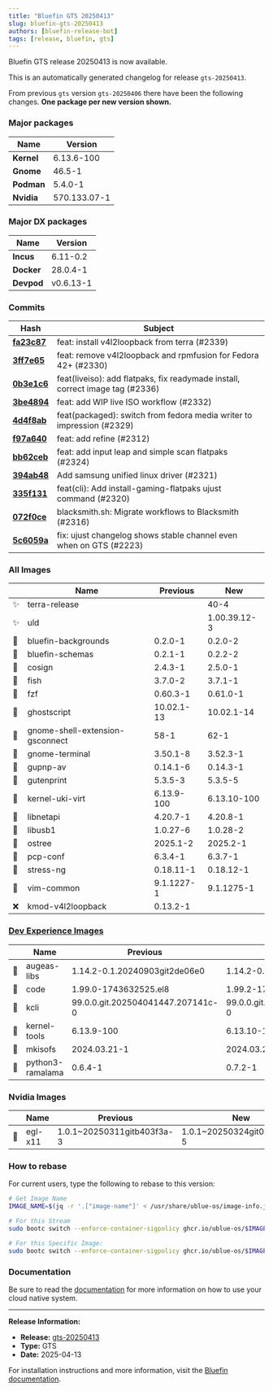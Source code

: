 ```yaml
---
title: "Bluefin GTS 20250413"
slug: bluefin-gts-20250413
authors: [bluefin-release-bot]
tags: [release, bluefin, gts]
---
```


Bluefin GTS release 20250413 is now available.

<!--truncate-->

This is an automatically generated changelog for release `gts-20250413`.

From previous `gts` version `gts-20250406` there have been the following changes. **One package per new version shown.**

### Major packages
| Name | Version |
| --- | --- |
| **Kernel** | 6.13.6-100 |
| **Gnome** | 46.5-1 |
| **Podman** | 5.4.0-1 |
| **Nvidia** | 570.133.07-1 |

### Major DX packages
| Name | Version |
| --- | --- |
| **Incus** | 6.11-0.2 |
| **Docker** | 28.0.4-1 |
| **Devpod** | v0.6.13-1 |

### Commits
| Hash | Subject |
| --- | --- |
| **[fa23c87](https://github.com/ublue-os/bluefin/commit/fa23c87eaef6677dfb44ac816a0c390923e908dc)** | feat: install v4l2loopback from terra (#2339) |
| **[3ff7e65](https://github.com/ublue-os/bluefin/commit/3ff7e659d827648c0a7435f5ed7f711226e17929)** | feat: remove v4l2loopback and rpmfusion for Fedora 42+ (#2330) |
| **[0b3e1c6](https://github.com/ublue-os/bluefin/commit/0b3e1c6cb0e79e4bd56912a66a2e3c856b1c0354)** | feat(liveiso): add flatpaks, fix readymade install, correct image tag (#2336) |
| **[3be4894](https://github.com/ublue-os/bluefin/commit/3be48948eed375409803fe585f55ef4a0c8ce1ee)** | feat: add WIP live ISO workflow (#2332) |
| **[4d4f8ab](https://github.com/ublue-os/bluefin/commit/4d4f8abf93be402b50aa40cc9c97c44eefe8c5b3)** | feat(packaged): switch from fedora media writer to impression (#2329) |
| **[f97a640](https://github.com/ublue-os/bluefin/commit/f97a640a94b47a9b46783a9a5bb23549a9161921)** | feat: add refine (#2312) |
| **[bb62ceb](https://github.com/ublue-os/bluefin/commit/bb62cebb0f07ac17bce67f665ea49b5d20f5aa31)** | feat: add input leap and simple scan flatpaks (#2324) |
| **[394ab48](https://github.com/ublue-os/bluefin/commit/394ab4872798ad3be8985848383fb224da31834d)** | Add samsung unified linux driver (#2321) |
| **[335f131](https://github.com/ublue-os/bluefin/commit/335f131de4864c414fb53f2d796ed42080eaaaea)** | feat(cli): Add install-gaming-flatpaks ujust command (#2320) |
| **[072f0ce](https://github.com/ublue-os/bluefin/commit/072f0ce49002b402a17044200339ded23807221e)** | blacksmith.sh: Migrate workflows to Blacksmith (#2316) |
| **[5c6059a](https://github.com/ublue-os/bluefin/commit/5c6059a53f89862e7e450b64a052aa4affcb270a)** | fix: ujust changelog shows stable channel even when on GTS (#2223) |

### All Images
| | Name | Previous | New |
| --- | --- | --- | --- |
| ✨ | terra-release | | 40-4 |
| ✨ | uld | | 1.00.39.12-3 |
| 🔄 | bluefin-backgrounds | 0.2.0-1 | 0.2.0-2 |
| 🔄 | bluefin-schemas | 0.2.1-1 | 0.2.2-2 |
| 🔄 | cosign | 2.4.3-1 | 2.5.0-1 |
| 🔄 | fish | 3.7.0-2 | 3.7.1-1 |
| 🔄 | fzf | 0.60.3-1 | 0.61.0-1 |
| 🔄 | ghostscript | 10.02.1-13 | 10.02.1-14 |
| 🔄 | gnome-shell-extension-gsconnect | 58-1 | 62-1 |
| 🔄 | gnome-terminal | 3.50.1-8 | 3.52.3-1 |
| 🔄 | gupnp-av | 0.14.1-6 | 0.14.3-1 |
| 🔄 | gutenprint | 5.3.5-3 | 5.3.5-5 |
| 🔄 | kernel-uki-virt | 6.13.9-100 | 6.13.10-100 |
| 🔄 | libnetapi | 4.20.7-1 | 4.20.8-1 |
| 🔄 | libusb1 | 1.0.27-6 | 1.0.28-2 |
| 🔄 | ostree | 2025.1-2 | 2025.2-1 |
| 🔄 | pcp-conf | 6.3.4-1 | 6.3.7-1 |
| 🔄 | stress-ng | 0.18.11-1 | 0.18.12-1 |
| 🔄 | vim-common | 9.1.1227-1 | 9.1.1275-1 |
| ❌ | kmod-v4l2loopback | 0.13.2-1 | |

### [Dev Experience Images](https://docs.projectbluefin.io/bluefin-dx)
| | Name | Previous | New |
| --- | --- | --- | --- |
| 🔄 | augeas-libs | 1.14.2-0.1.20240903git2de06e0 | 1.14.2-0.4.20250324git4dffa3d |
| 🔄 | code | 1.99.0-1743632525.el8 | 1.99.2-1744250112.el8 |
| 🔄 | kcli | 99.0.0.git.202504041447.207141c-0 | 99.0.0.git.202504110956.affb930-0 |
| 🔄 | kernel-tools | 6.13.9-100 | 6.13.10-100 |
| 🔄 | mkisofs | 2024.03.21-1 | 2024.03.21-2 |
| 🔄 | python3-ramalama | 0.6.4-1 | 0.7.2-1 |

### Nvidia Images
| | Name | Previous | New |
| --- | --- | --- | --- |
| 🔄 | egl-x11 | 1.0.1~20250311gitb403f3a-3 | 1.0.1~20250324git0558d54-5 |



### How to rebase
For current users, type the following to rebase to this version:
```bash
# Get Image Name
IMAGE_NAME=$(jq -r '.["image-name"]' < /usr/share/ublue-os/image-info.json)

# For this Stream
sudo bootc switch --enforce-container-sigpolicy ghcr.io/ublue-os/$IMAGE_NAME:gts

# For this Specific Image:
sudo bootc switch --enforce-container-sigpolicy ghcr.io/ublue-os/$IMAGE_NAME:gts-20250413
```

### Documentation
Be sure to read the [documentation](https://docs.projectbluefin.io/) for more information
on how to use your cloud native system.

---

**Release Information:**
- **Release:** [gts-20250413](https://github.com/ublue-os/bluefin/releases/tag/gts-20250413)
- **Type:** GTS
- **Date:** 2025-04-13

For installation instructions and more information, visit the [Bluefin documentation](https://docs.projectbluefin.io/).
